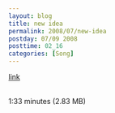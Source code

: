 ```yaml
---
layout: blog
title: new idea
permalink: 2008/07/new-idea
postday: 07/09 2008
posttime: 02_16
categories: [Song]
---
```


<a href="http://kristeraxel.com/media/vault/newidea1.mp3">link</a>

<br />1:33 minutes (2.83 MB)

